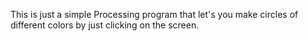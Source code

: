 This is just a simple Processing program that let's you make circles of different colors by just clicking on the screen. 
